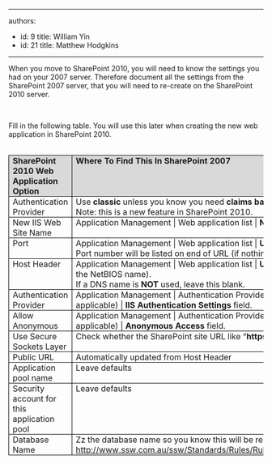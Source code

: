 

---
authors:
  - id: 9
    title: William Yin
  - id: 21
    title: Matthew Hodgkins
---




<span class='intro'> 
  <p>When you move to SharePoint 2010, you will need to know the settings you had on your 2007 server. Therefore document all the settings from the SharePoint 2007 server, that you will need to re-create on the SharePoint 2010 server. </p>
<p>&#160;</p>
 </span>


  <p style="margin&#58;0cm 0cm 0pt;">Fill in the following table. You will use this later when creating the new web application in SharePoint 2010.</p>
<p style="margin&#58;0cm 0cm 0pt;">&#160;</p>
<table style="border-bottom&#58;medium none;border-left&#58;medium none;border-collapse&#58;collapse;border-top&#58;medium none;border-right&#58;medium none;" border="1" cellspacing="0" cellpadding="0">
    <tbody>
        <tr>
            <td style="border-bottom&#58;windowtext 1pt solid;border-left&#58;windowtext 1pt solid;padding-bottom&#58;0cm;padding-left&#58;5.4pt;width&#58;83.4pt;padding-right&#58;5.4pt;background&#58;#d9d9d9;border-top&#58;windowtext 1pt solid;border-right&#58;windowtext 1pt solid;padding-top&#58;0cm;" valign="top" width="111">
            <p style="margin&#58;0cm 0cm 0pt;"><b>SharePoint 2010 Web Application Option</b></p>
            </td>
            <td style="border-bottom&#58;windowtext 1pt solid;padding-bottom&#58;0cm;padding-left&#58;5.4pt;width&#58;240.95pt;padding-right&#58;5.4pt;background&#58;#d9d9d9;border-left-color&#58;#f0f0f0;border-top&#58;windowtext 1pt solid;border-right&#58;windowtext 1pt solid;padding-top&#58;0cm;" valign="top" width="321">
            <p style="margin&#58;0cm 0cm 0pt;"><b>Where To Find This In SharePoint 2007</b></p>
            </td>
            <td style="border-bottom&#58;windowtext 1pt solid;padding-bottom&#58;0cm;padding-left&#58;5.4pt;width&#58;140pt;padding-right&#58;5.4pt;background&#58;#d9d9d9;border-left-color&#58;#f0f0f0;border-top&#58;windowtext 1pt solid;border-right&#58;windowtext 1pt solid;padding-top&#58;0cm;" valign="top" width="187">
            <p style="margin&#58;0cm 0cm 0pt;"><b>Answer</b></p>
            </td>
        </tr>
        <tr>
            <td style="border-bottom&#58;windowtext 1pt solid;border-left&#58;windowtext 1pt solid;padding-bottom&#58;0cm;background-color&#58;transparent;border-top-color&#58;#f0f0f0;padding-left&#58;5.4pt;width&#58;83.4pt;padding-right&#58;5.4pt;border-right&#58;windowtext 1pt solid;padding-top&#58;0cm;" valign="top" width="111">
            <p style="margin&#58;0cm 0cm 0pt;">Authentication Provider</p>
            </td>
            <td style="border-bottom&#58;windowtext 1pt solid;padding-bottom&#58;0cm;background-color&#58;transparent;border-top-color&#58;#f0f0f0;padding-left&#58;5.4pt;width&#58;240.95pt;padding-right&#58;5.4pt;border-left-color&#58;#f0f0f0;border-right&#58;windowtext 1pt solid;padding-top&#58;0cm;" valign="top" width="321">
            <p style="margin&#58;0cm 0cm 0pt;">Use <b>classic</b> unless you know you need <b>claims based authentication <br>
            </b>Note&#58; this is a new feature in SharePoint 2010. </p>
            </td>
            <td style="border-bottom&#58;windowtext 1pt solid;padding-bottom&#58;0cm;background-color&#58;transparent;border-top-color&#58;#f0f0f0;padding-left&#58;5.4pt;width&#58;140pt;padding-right&#58;5.4pt;border-left-color&#58;#f0f0f0;border-right&#58;windowtext 1pt solid;padding-top&#58;0cm;" valign="top" width="187">
            <p style="margin&#58;0cm 0cm 0pt;">&#160;</p>
            </td>
        </tr>
        <tr>
            <td style="border-bottom&#58;windowtext 1pt solid;border-left&#58;windowtext 1pt solid;padding-bottom&#58;0cm;background-color&#58;transparent;border-top-color&#58;#f0f0f0;padding-left&#58;5.4pt;width&#58;83.4pt;padding-right&#58;5.4pt;border-right&#58;windowtext 1pt solid;padding-top&#58;0cm;" valign="top" width="111">
            <p style="margin&#58;0cm 0cm 0pt;">New IIS Web Site Name</p>
            </td>
            <td style="border-bottom&#58;windowtext 1pt solid;padding-bottom&#58;0cm;background-color&#58;transparent;border-top-color&#58;#f0f0f0;padding-left&#58;5.4pt;width&#58;240.95pt;padding-right&#58;5.4pt;border-left-color&#58;#f0f0f0;border-right&#58;windowtext 1pt solid;padding-top&#58;0cm;" valign="top" width="321">
            <p style="margin&#58;0cm 0cm 0pt;">Application Management | Web application list | <b>Name Field</b></p>
            </td>
            <td style="border-bottom&#58;windowtext 1pt solid;padding-bottom&#58;0cm;background-color&#58;transparent;border-top-color&#58;#f0f0f0;padding-left&#58;5.4pt;width&#58;140pt;padding-right&#58;5.4pt;border-left-color&#58;#f0f0f0;border-right&#58;windowtext 1pt solid;padding-top&#58;0cm;" valign="top" width="187">
            <p style="margin&#58;0cm 0cm 0pt;">&#160;</p>
            </td>
        </tr>
        <tr>
            <td style="border-bottom&#58;windowtext 1pt solid;border-left&#58;windowtext 1pt solid;padding-bottom&#58;0cm;background-color&#58;transparent;border-top-color&#58;#f0f0f0;padding-left&#58;5.4pt;width&#58;83.4pt;padding-right&#58;5.4pt;border-right&#58;windowtext 1pt solid;padding-top&#58;0cm;" valign="top" width="111">
            <p style="margin&#58;0cm 0cm 0pt;">Port</p>
            </td>
            <td style="border-bottom&#58;windowtext 1pt solid;padding-bottom&#58;0cm;background-color&#58;transparent;border-top-color&#58;#f0f0f0;padding-left&#58;5.4pt;width&#58;240.95pt;padding-right&#58;5.4pt;border-left-color&#58;#f0f0f0;border-right&#58;windowtext 1pt solid;padding-top&#58;0cm;" valign="top" width="321">
            <p style="margin&#58;0cm 0cm 0pt;">Application Management | Web application list | <b>URL Field</b>. <br>
            Port number will be listed on end of URL (if nothing its port 80)</p>
            </td>
            <td style="border-bottom&#58;windowtext 1pt solid;padding-bottom&#58;0cm;background-color&#58;transparent;border-top-color&#58;#f0f0f0;padding-left&#58;5.4pt;width&#58;140pt;padding-right&#58;5.4pt;border-left-color&#58;#f0f0f0;border-right&#58;windowtext 1pt solid;padding-top&#58;0cm;" valign="top" width="187">
            <p style="margin&#58;0cm 0cm 0pt;">&#160;</p>
            </td>
        </tr>
        <tr>
            <td style="border-bottom&#58;windowtext 1pt solid;border-left&#58;windowtext 1pt solid;padding-bottom&#58;0cm;background-color&#58;transparent;border-top-color&#58;#f0f0f0;padding-left&#58;5.4pt;width&#58;83.4pt;padding-right&#58;5.4pt;border-right&#58;windowtext 1pt solid;padding-top&#58;0cm;" valign="top" width="111">
            <p style="margin&#58;0cm 0cm 0pt;">Host Header</p>
            </td>
            <td style="border-bottom&#58;windowtext 1pt solid;padding-bottom&#58;0cm;background-color&#58;transparent;border-top-color&#58;#f0f0f0;padding-left&#58;5.4pt;width&#58;240.95pt;padding-right&#58;5.4pt;border-left-color&#58;#f0f0f0;border-right&#58;windowtext 1pt solid;padding-top&#58;0cm;" valign="top" width="321">
            <p style="margin&#58;0cm 0cm 0pt;">Application Management | Web application list | <b>URL Field</b> if a DNS name is used (not just the NetBIOS name). <br>
            If a DNS name is <b>NOT</b> used, leave this blank.</p>
            </td>
            <td style="border-bottom&#58;windowtext 1pt solid;padding-bottom&#58;0cm;background-color&#58;transparent;border-top-color&#58;#f0f0f0;padding-left&#58;5.4pt;width&#58;140pt;padding-right&#58;5.4pt;border-left-color&#58;#f0f0f0;border-right&#58;windowtext 1pt solid;padding-top&#58;0cm;" valign="top" width="187">
            <p style="margin&#58;0cm 0cm 0pt;">&#160;</p>
            </td>
        </tr>
        <tr>
            <td style="border-bottom&#58;windowtext 1pt solid;border-left&#58;windowtext 1pt solid;padding-bottom&#58;0cm;background-color&#58;transparent;border-top-color&#58;#f0f0f0;padding-left&#58;5.4pt;width&#58;83.4pt;padding-right&#58;5.4pt;border-right&#58;windowtext 1pt solid;padding-top&#58;0cm;" valign="top" width="111">
            <p style="margin&#58;0cm 0cm 0pt;">Authentication Provider</p>
            </td>
            <td style="border-bottom&#58;windowtext 1pt solid;padding-bottom&#58;0cm;background-color&#58;transparent;border-top-color&#58;#f0f0f0;padding-left&#58;5.4pt;width&#58;240.95pt;padding-right&#58;5.4pt;border-left-color&#58;#f0f0f0;border-right&#58;windowtext 1pt solid;padding-top&#58;0cm;" valign="top" width="321">
            <p style="margin&#58;0cm 0cm 0pt;">Application Management | Authentication Providers | (Click On the default zone if applicable) | <b>IIS Authentication Settings</b> field.</p>
            </td>
            <td style="border-bottom&#58;windowtext 1pt solid;padding-bottom&#58;0cm;background-color&#58;transparent;border-top-color&#58;#f0f0f0;padding-left&#58;5.4pt;width&#58;140pt;padding-right&#58;5.4pt;border-left-color&#58;#f0f0f0;border-right&#58;windowtext 1pt solid;padding-top&#58;0cm;" valign="top" width="187">
            <p style="margin&#58;0cm 0cm 0pt;">&#160;</p>
            </td>
        </tr>
        <tr>
            <td style="border-bottom&#58;windowtext 1pt solid;border-left&#58;windowtext 1pt solid;padding-bottom&#58;0cm;background-color&#58;transparent;border-top-color&#58;#f0f0f0;padding-left&#58;5.4pt;width&#58;83.4pt;padding-right&#58;5.4pt;border-right&#58;windowtext 1pt solid;padding-top&#58;0cm;" valign="top" width="111">
            <p style="margin&#58;0cm 0cm 0pt;">Allow Anonymous</p>
            </td>
            <td style="border-bottom&#58;windowtext 1pt solid;padding-bottom&#58;0cm;background-color&#58;transparent;border-top-color&#58;#f0f0f0;padding-left&#58;5.4pt;width&#58;240.95pt;padding-right&#58;5.4pt;border-left-color&#58;#f0f0f0;border-right&#58;windowtext 1pt solid;padding-top&#58;0cm;" valign="top" width="321">
            <p style="margin&#58;0cm 0cm 0pt;">Application Management | Authentication Providers | (Click On the default zone if applicable) | <b>Anonymous Access</b> field.</p>
            </td>
            <td style="border-bottom&#58;windowtext 1pt solid;padding-bottom&#58;0cm;background-color&#58;transparent;border-top-color&#58;#f0f0f0;padding-left&#58;5.4pt;width&#58;140pt;padding-right&#58;5.4pt;border-left-color&#58;#f0f0f0;border-right&#58;windowtext 1pt solid;padding-top&#58;0cm;" valign="top" width="187">
            <p style="margin&#58;0cm 0cm 0pt;">&#160;</p>
            </td>
        </tr>
        <tr>
            <td style="border-bottom&#58;windowtext 1pt solid;border-left&#58;windowtext 1pt solid;padding-bottom&#58;0cm;background-color&#58;transparent;border-top-color&#58;#f0f0f0;padding-left&#58;5.4pt;width&#58;83.4pt;padding-right&#58;5.4pt;border-right&#58;windowtext 1pt solid;padding-top&#58;0cm;" valign="top" width="111">
            <p style="margin&#58;0cm 0cm 0pt;">Use Secure Sockets Layer</p>
            </td>
            <td style="border-bottom&#58;windowtext 1pt solid;padding-bottom&#58;0cm;background-color&#58;transparent;border-top-color&#58;#f0f0f0;padding-left&#58;5.4pt;width&#58;240.95pt;padding-right&#58;5.4pt;border-left-color&#58;#f0f0f0;border-right&#58;windowtext 1pt solid;padding-top&#58;0cm;" valign="top" width="321">
            <p style="margin&#58;0cm 0cm 0pt;">Check whether the SharePoint site URL like “<b>https</b>&#58;//***”</p>
            </td>
            <td style="border-bottom&#58;windowtext 1pt solid;padding-bottom&#58;0cm;background-color&#58;transparent;border-top-color&#58;#f0f0f0;padding-left&#58;5.4pt;width&#58;140pt;padding-right&#58;5.4pt;border-left-color&#58;#f0f0f0;border-right&#58;windowtext 1pt solid;padding-top&#58;0cm;" valign="top" width="187">
            <p style="margin&#58;0cm 0cm 0pt;">&#160;</p>
            </td>
        </tr>
        <tr>
            <td style="border-bottom&#58;windowtext 1pt solid;border-left&#58;windowtext 1pt solid;padding-bottom&#58;0cm;background-color&#58;transparent;border-top-color&#58;#f0f0f0;padding-left&#58;5.4pt;width&#58;83.4pt;padding-right&#58;5.4pt;border-right&#58;windowtext 1pt solid;padding-top&#58;0cm;" valign="top" width="111">
            <p style="margin&#58;0cm 0cm 0pt;">Public URL</p>
            </td>
            <td style="border-bottom&#58;windowtext 1pt solid;padding-bottom&#58;0cm;background-color&#58;transparent;border-top-color&#58;#f0f0f0;padding-left&#58;5.4pt;width&#58;240.95pt;padding-right&#58;5.4pt;border-left-color&#58;#f0f0f0;border-right&#58;windowtext 1pt solid;padding-top&#58;0cm;" valign="top" width="321">
            <p style="margin&#58;0cm 0cm 0pt;">Automatically updated from Host Header</p>
            </td>
            <td style="border-bottom&#58;windowtext 1pt solid;padding-bottom&#58;0cm;background-color&#58;transparent;border-top-color&#58;#f0f0f0;padding-left&#58;5.4pt;width&#58;140pt;padding-right&#58;5.4pt;border-left-color&#58;#f0f0f0;border-right&#58;windowtext 1pt solid;padding-top&#58;0cm;" valign="top" width="187">
            <p style="margin&#58;0cm 0cm 0pt;">&#160;</p>
            </td>
        </tr>
        <tr>
            <td style="border-bottom&#58;windowtext 1pt solid;border-left&#58;windowtext 1pt solid;padding-bottom&#58;0cm;background-color&#58;transparent;border-top-color&#58;#f0f0f0;padding-left&#58;5.4pt;width&#58;83.4pt;padding-right&#58;5.4pt;border-right&#58;windowtext 1pt solid;padding-top&#58;0cm;" valign="top" width="111">
            <p style="margin&#58;0cm 0cm 0pt;">Application pool name</p>
            </td>
            <td style="border-bottom&#58;windowtext 1pt solid;padding-bottom&#58;0cm;background-color&#58;transparent;border-top-color&#58;#f0f0f0;padding-left&#58;5.4pt;width&#58;240.95pt;padding-right&#58;5.4pt;border-left-color&#58;#f0f0f0;border-right&#58;windowtext 1pt solid;padding-top&#58;0cm;" valign="top" width="321">
            <p style="margin&#58;0cm 0cm 0pt;">Leave defaults</p>
            </td>
            <td style="border-bottom&#58;windowtext 1pt solid;padding-bottom&#58;0cm;background-color&#58;transparent;border-top-color&#58;#f0f0f0;padding-left&#58;5.4pt;width&#58;140pt;padding-right&#58;5.4pt;border-left-color&#58;#f0f0f0;border-right&#58;windowtext 1pt solid;padding-top&#58;0cm;" valign="top" width="187">
            <p style="margin&#58;0cm 0cm 0pt;">&#160;</p>
            </td>
        </tr>
        <tr>
            <td style="border-bottom&#58;windowtext 1pt solid;border-left&#58;windowtext 1pt solid;padding-bottom&#58;0cm;background-color&#58;transparent;border-top-color&#58;#f0f0f0;padding-left&#58;5.4pt;width&#58;83.4pt;padding-right&#58;5.4pt;border-right&#58;windowtext 1pt solid;padding-top&#58;0cm;" valign="top" width="111">
            <p style="margin&#58;0cm 0cm 0pt;">Security account for this application pool</p>
            </td>
            <td style="border-bottom&#58;windowtext 1pt solid;padding-bottom&#58;0cm;background-color&#58;transparent;border-top-color&#58;#f0f0f0;padding-left&#58;5.4pt;width&#58;240.95pt;padding-right&#58;5.4pt;border-left-color&#58;#f0f0f0;border-right&#58;windowtext 1pt solid;padding-top&#58;0cm;" valign="top" width="321">
            <p style="margin&#58;0cm 0cm 0pt;">Leave defaults</p>
            </td>
            <td style="border-bottom&#58;windowtext 1pt solid;padding-bottom&#58;0cm;background-color&#58;transparent;border-top-color&#58;#f0f0f0;padding-left&#58;5.4pt;width&#58;140pt;padding-right&#58;5.4pt;border-left-color&#58;#f0f0f0;border-right&#58;windowtext 1pt solid;padding-top&#58;0cm;" valign="top" width="187">
            <p style="margin&#58;0cm 0cm 0pt;">&#160;</p>
            </td>
        </tr>
        <tr>
            <td style="border-bottom&#58;windowtext 1pt solid;border-left&#58;windowtext 1pt solid;padding-bottom&#58;0cm;background-color&#58;transparent;border-top-color&#58;#f0f0f0;padding-left&#58;5.4pt;width&#58;83.4pt;padding-right&#58;5.4pt;border-right&#58;windowtext 1pt solid;padding-top&#58;0cm;" valign="top" width="111">
            <p style="margin&#58;0cm 0cm 0pt;">Database Name</p>
            </td>
            <td style="border-bottom&#58;windowtext 1pt solid;padding-bottom&#58;0cm;background-color&#58;transparent;border-top-color&#58;#f0f0f0;padding-left&#58;5.4pt;width&#58;240.95pt;padding-right&#58;5.4pt;border-left-color&#58;#f0f0f0;border-right&#58;windowtext 1pt solid;padding-top&#58;0cm;" valign="top" width="321">
            <p style="margin&#58;0cm 0cm 0pt;">Zz the database name so you know this will be replaced (read <a href="http&#58;//www.ssw.com.au/ssw/Standards/Rules/RulestoSuccessfulProjects.aspx#zzoldfiles">http&#58;//www.ssw.com.au/ssw/Standards/Rules/RulestoSuccessfulProjects.aspx#zzoldfiles</a>) </p>
            </td>
            <td style="border-bottom&#58;windowtext 1pt solid;padding-bottom&#58;0cm;background-color&#58;transparent;border-top-color&#58;#f0f0f0;padding-left&#58;5.4pt;width&#58;140pt;padding-right&#58;5.4pt;border-left-color&#58;#f0f0f0;border-right&#58;windowtext 1pt solid;padding-top&#58;0cm;" valign="top" width="187">
            <p style="margin&#58;0cm 0cm 0pt;">&#160;</p>
            </td>
        </tr>
    </tbody>
</table>
<p style="margin&#58;0cm 0cm 0pt;">&#160;</p>
<p style="margin&#58;0cm 0cm 0pt;">&#160;</p>



